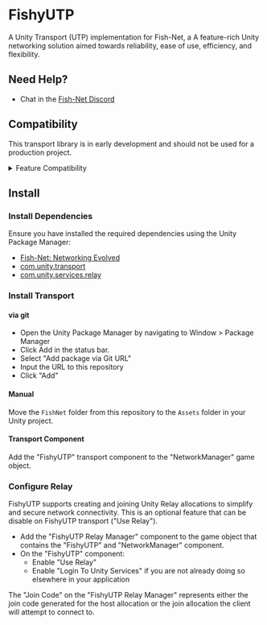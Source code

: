 # FishyUTP
A Unity Transport (UTP) implementation for Fish-Net, a A feature-rich Unity networking solution aimed towards reliability, ease of use, efficiency, and flexibility.

## Need Help?

- Chat in the [Fish-Net Discord](https://discord.gg/fishnetworking)

## Compatibility

This transport library is in early development and should not be used for a production project.

<details><summary>Feature Compatibility</summary>

The following is the anticipated features this library will support in the future. Propose new features via GitHub Issues or Pull Request.

| Feature         | Supported |
|-----------------| --------- |
| Transport       | 🔨         |
| Jobified        | ❌         |
| Relay | 🔨         |

- ✅ -- Implemented
- 🔨 -- Partially implemented
- ❌ -- Not implemented
</details>

## Install

### Install Dependencies

Ensure you have installed the required dependencies using the Unity Package Manager:

* [Fish-Net: Networking Evolved](https://assetstore.unity.com/packages/tools/network/fish-net-networking-evolved-207815)
* [com.unity.transport](https://docs-multiplayer.unity3d.com/transport/current/install) 
* [com.unity.services.relay](https://docs.unity.com/relay/get-started.html)

### Install Transport

#### via git

   * Open the Unity Package Manager by navigating to Window > Package Manager
   * Click Add in the status bar.
   * Select "Add package via Git URL"
   * Input the URL to this repository
   * Click "Add" 

#### Manual

Move the `FishNet` folder from this repository to the `Assets` folder in your Unity project.

#### Transport Component

Add the "FishyUTP" transport component to the "NetworkManager" game object. 

### Configure Relay

FishyUTP supports creating and joining Unity Relay allocations to simplify and secure network connectivity. This is an optional feature that can be disable on FishyUTP transport ("Use Relay").

* Add the "FishyUTP Relay Manager" component to the game object that contains the "FishyUTP" and "NetworkManager" component.
* On the "FishyUTP" component:
  * Enable "Use Relay"
  * Enable "Login To Unity Services" if you are not already doing so elsewhere in your application

The "Join Code" on the "FishyUTP Relay Manager" represents either the join code generated for the host allocation or the join allocation the client will attempt to connect to. 
